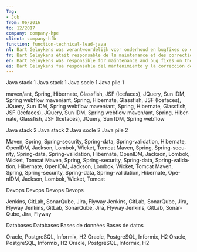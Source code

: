 ```yaml
---
Tag: 
- Job 
from: 06/2016
to: 12/2017
company: company-hpe
client: company-hfb
function: function-technical-lead-java
nl: Bart Geluykens was verantwoordelijk voor onderhoud en bugfixes op de legacy/bestaande versie binnen een team van 4 developers. Daarnaast ook voor de communicatie / samenwerking met andere teams.
fr: Bart Geluykens était responsable de la maintenance et des corrections de bugs sur la version legacy/existante au sein d'une équipe de 4 développeurs. En outre, également pour la communication / coopération avec d'autres équipes.
en: Bart Geluykens was responsible for maintenance and bug fixes on the legacy and new version of the application within a team of 4 developers. In addition, also for the communication and cooperation with other teams.
es: Bart Geluykens fue responsable del mantenimiento y la corrección de errores en la versión heredada/existente dentro de un equipo de 4 desarrolladores. Además, también para la comunicación/cooperación con otros equipos.
---
```


<skillSets>
<skillSet>
<skillName lang="en">Java stack 1</skillName>
<skillName lang="nl">Java stack 1</skillName>
<skillName lang="fr">Java socle 1</skillName>
<skillName lang="es">Java pile 1</skillName>

<skill lang="en">maven/ant, Spring, Hibernate, Glassfish, JSF (Icefaces), JQuery, Sun IDM, Spring webflow</skill>
<skill lang="nl">maven/ant, Spring, Hibernate, Glassfish, JSF (Icefaces), JQuery, Sun IDM, Spring webflow</skill>
<skill lang="fr">maven/ant, Spring, Hibernate, Glassfish, JSF (Icefaces), JQuery, Sun IDM, Spring webflow</skill>
<skill lang="es">maven/ant, Spring, Hibernate, Glassfish, JSF (Icefaces), JQuery, Sun IDM, Spring webflow</skill>
</skillSet>

<skillSet>
<skillName lang="en">Java stack 2</skillName>
<skillName lang="nl">Java stack 2</skillName>
<skillName lang="fr">Java socle 2</skillName>
<skillName lang="es">Java pile 2</skillName>

<skill lang="en">Maven, Spring, Spring-security, Spring-data, Spring-validation, Hibernate, OpenIDM, Jackson, Lombok, Wicket, Tomcat</skill>
<skill lang="nl">Maven, Spring, Spring-security, Spring-data, Spring-validation, Hibernate, OpenIDM, Jackson, Lombok, Wicket, Tomcat</skill>
<skill lang="fr">Maven, Spring, Spring-security, Spring-data, Spring-validation, Hibernate, OpenIDM, Jackson, Lombok, Wicket, Tomcat</skill>
<skill lang="es">Maven, Spring, Spring-security, Spring-data, Spring-validation, Hibernate, OpenIDM, Jackson, Lombok, Wicket, Tomcat</skill>
</skillSet>


<skillSet>
<skillName lang="en">Devops</skillName>
<skillName lang="nl">Devops</skillName>
<skillName lang="fr">Devops</skillName>
<skillName lang="es">Devops</skillName>

<skill lang="en">Jenkins, GitLab, SonarQube, Jira, Flyway</skill>
<skill lang="nl">Jenkins, GitLab, SonarQube, Jira, Flyway</skill>
<skill lang="fr">Jenkins, GitLab, SonarQube, Jira, Flyway</skill>
<skill lang="es">Jenkins, GitLab, SonarQube, Jira, Flyway</skill>
</skillSet>

<skillSet>
<skillName lang="en">Databases</skillName>
<skillName lang="nl">Databases</skillName>
<skillName lang="fr">Bases de données</skillName>
<skillName lang="es">Bases de datos</skillName>

<skill lang="en">Oracle, PostgreSQL, Informix, H2</skill>
<skill lang="nl">Oracle, PostgreSQL, Informix, H2</skill>
<skill lang="fr">Oracle, PostgreSQL, Informix, H2</skill>
<skill lang="es">Oracle, PostgreSQL, Informix, H2</skill>
</skillSet>

</skillSets>
